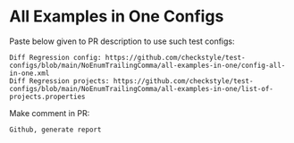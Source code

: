 # All Examples in One Configs
Paste below given to PR description to use such test configs:
```
Diff Regression config: https://github.com/checkstyle/test-configs/blob/main/NoEnumTrailingComma/all-examples-in-one/config-all-in-one.xml
Diff Regression projects: https://github.com/checkstyle/test-configs/blob/main/NoEnumTrailingComma/all-examples-in-one/list-of-projects.properties
```
Make comment in PR:
```
Github, generate report
```
